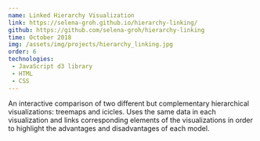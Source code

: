 ```yaml
---
name: Linked Hierarchy Visualization
link: https://selena-groh.github.io/hierarchy-linking/
github: https://github.com/selena-groh/hierarchy-linking
time: October 2018
img: /assets/img/projects/hierarchy_linking.jpg
order: 6
technologies:
 - JavaScript d3 library
 - HTML
 - CSS
---
```

An interactive comparison of two different but complementary hierarchical visualizations: treemaps and icicles. Uses the same data in each visualization and links corresponding elements of the visualizations in order to highlight the advantages and disadvantages of each model.
